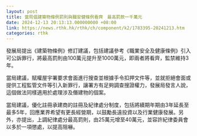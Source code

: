 ```yaml
---
layout: post
title: 當局倡建築物條例罰則與職安健條例看齊　最高罰款一千萬元
date: 2024-12-13 20:13:13.000000000 +08:00
link: https://news.rthk.hk/rthk/ch/component/k2/1783395-20241213.htm
categories: rthk
---
```


發展局提出《建築物條例》修訂建議，包括建議參考《職業安全及健康條例》引入可公訴罪行，將最高罰則由100萬元提升至1000萬元，即兩者將看齊，監禁維持3年。

當局建議，賦權屋宇署要求會面進行搜查並根據手令扣押文件等，並就拒絕會面或提供工程監管文件等引入新罪行，讓署方有足夠調查搜證權力，發展局發言人說，這個做法同樣適用於處理涉及僭建物的個案。

當局建議，優化註冊承建商的註冊及紀律處分制度，包括將續期年期由3年延長至最多5年，回應業界希望有更長經營期，以鼓勵長遠投資以及行業健康發展。另外，亦提出，上調紀律處分最高罰則，由25萬元增至40萬元，並容許紀律委員會以多於一項懲處，以提高阻嚇。
